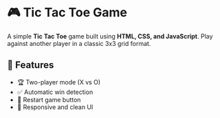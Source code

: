# 🎮 Tic Tac Toe Game

A simple **Tic Tac Toe** game built using **HTML, CSS, and JavaScript**. Play against another player in a classic 3x3 grid format.

## 🚀 Features
- 🏆 Two-player mode (X vs O)
- ✅ Automatic win detection
- 🔄 Restart game button
- 🎨 Responsive and clean UI

